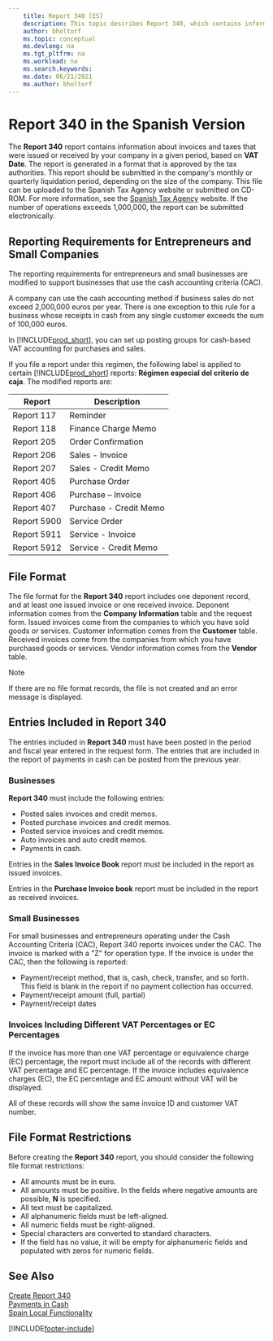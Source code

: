 ```yaml
---
    title: Report 340 [ES]
    description: This topic describes Report 340, which contains information about invoices and taxes that were issued or received by your company in a given period. 
    author: bholtorf
    ms.topic: conceptual
    ms.devlang: na
    ms.tgt_pltfrm: na
    ms.workload: na
    ms.search.keywords:
    ms.date: 06/21/2021
    ms.author: bholtorf
---
```

# Report 340 in the Spanish Version
The **Report 340** report contains information about invoices and taxes that were issued or received by your company in a given period, based on **VAT Date**. The report is generated in a format that is approved by the tax authorities. This report should be submitted in the company's monthly or quarterly liquidation period, depending on the size of the company. This file can be uploaded to the Spanish Tax Agency website or submitted on CD-ROM. For more information, see the [Spanish Tax Agency](https://www.agenciatributaria.es/) website. If the number of operations exceeds 1,000,000, the report can be submitted electronically.  

## Reporting Requirements for Entrepreneurs and Small Companies  
The reporting requirements for entrepreneurs and small businesses are modified to support businesses that use the cash accounting criteria (CAC).  

A company can use the cash accounting method if business sales do not exceed 2,000,000 euros per year. There is one exception to this rule for a business whose receipts in cash from any single customer exceeds the sum of 100,000 euros.  

In [!INCLUDE[prod_short](../../includes/prod_short.md)], you can set up posting groups for cash-based VAT accounting for purchases and sales.  

 If you file a report under this regimen, the following label is applied to certain [!INCLUDE[prod_short](../../includes/prod_short.md)] reports: **Régimen especial del criterio de caja**. The modified reports are:  

|Report|Description|  
|------------|---------------------------------------|  
|Report 117|Reminder|  
|Report 118|Finance Charge Memo|  
|Report 205|Order Confirmation|  
|Report 206|Sales - Invoice|  
|Report 207|Sales - Credit Memo|  
|Report 405|Purchase Order|  
|Report 406|Purchase – Invoice|  
|Report 407|Purchase - Credit Memo|  
|Report 5900|Service Order|  
|Report 5911|Service - Invoice|  
|Report 5912|Service - Credit Memo|  

## File Format  
The file format for the **Report 340** report includes one deponent record, and at least one issued invoice or one received invoice. Deponent information comes from the **Company Information** table and the request form. Issued invoices come from the companies to which you have sold goods or services. Customer information comes from the **Customer** table. Received invoices come from the companies from which you have purchased goods or services. Vendor information comes from the **Vendor** table.  

> [!NOTE]  
>  If there are no file format records, the file is not created and an error message is displayed.  

## Entries Included in Report 340  
The entries included in **Report 340** must have been posted in the period and fiscal year entered in the request form. The entries that are included in the report of payments in cash can be posted from the previous year.  

### Businesses  
**Report 340** must include the following entries:  

- Posted sales invoices and credit memos.  
- Posted purchase invoices and credit memos.  
- Posted service invoices and credit memos.  
- Auto invoices and auto credit memos.  
- Payments in cash.  

Entries in the **Sales Invoice Book** report must be included in the report as issued invoices.  

Entries in the **Purchase Invoice book** report must be included in the report as received invoices.  

### Small Businesses  
For small businesses and entrepreneurs operating under the Cash Accounting Criteria (CAC), Report 340 reports invoices under the CAC. The invoice is marked with a "Z" for operation type. If the invoice is under the CAC, then the following is reported:  

- Payment/receipt method, that is, cash, check, transfer, and so forth. This field is blank in the report if no payment collection has occurred.  
- Payment/receipt amount (full, partial)  
- Payment/receipt dates  

### Invoices Including Different VAT Percentages or EC Percentages  
If the invoice has more than one VAT percentage or equivalence charge (EC) percentage, the report must include all of the records with different VAT percentage and EC percentage. If the invoice includes equivalence charges (EC), the EC percentage and EC amount without VAT will be displayed.  

All of these records will show the same invoice ID and customer VAT number.  

## File Format Restrictions  
Before creating the **Report 340** report, you should consider the following file format restrictions:  

- All amounts must be in euro.  
- All amounts must be positive. In the fields where negative amounts are possible, **N** is specified.  
- All text must be capitalized.  
- All alphanumeric fields must be left-aligned.  
- All numeric fields must be right-aligned.  
- Special characters are converted to standard characters.  
- If the field has no value, it will be empty for alphanumeric fields and populated with zeros for numeric fields.  

## See Also  
 [Create Report 340](how-to-create-report-340.md)   
 [Payments in Cash](payments-in-cash.md)   
 [Spain Local Functionality](spain-local-functionality.md)


[!INCLUDE[footer-include](../../includes/footer-banner.md)]

